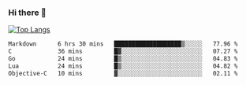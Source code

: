 ### Hi there 👋

<!--
**3Xpl0it3r/3Xpl0it3r** is a ✨ _special_ ✨ repository because its `README.md` (this file) appears on your GitHub profile.

Here are some ideas to get you started:

- 🔭 I’m currently working on ...
- 🌱 I’m currently learning ...
- 👯 I’m looking to collaborate on ...
- 🤔 I’m looking for help with ...
- 💬 Ask me about ...
- 📫 How to reach me: ...
- 😄 Pronouns: ...
- ⚡ Fun fact: ...
-->


[![Top Langs](https://github-readme-stats.vercel.app/api/top-langs/?username=3Xpl0it3r&layout=compact)](https://github.com/3Xpl0it3r/3Xpl0it3r)

<!--START_SECTION:waka-->

```txt
Markdown      6 hrs 30 mins   ███████████████████▒░░░░░   77.96 %
C             36 mins         █▓░░░░░░░░░░░░░░░░░░░░░░░   07.27 %
Go            24 mins         █▒░░░░░░░░░░░░░░░░░░░░░░░   04.83 %
Lua           24 mins         █▒░░░░░░░░░░░░░░░░░░░░░░░   04.82 %
Objective-C   10 mins         ▓░░░░░░░░░░░░░░░░░░░░░░░░   02.11 %
```

<!--END_SECTION:waka-->
